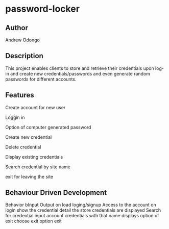 # password-locker
## Author
Andrew Odongo
## Description
This  project  enables clients to store and retrieve their credentials upon log-in and create new credentials/passwords and even generate random passwords for different accounts.
## Features
Create account for new user

Loggin in

Option of computer generated password

Create new credential

Delete credential

Display existing credentials

Search credential by site name

exit for leaving the site
## Behaviour Driven Development
Behavior 	    bInput	                       Output
on load 	    loging/signup 	               Access to the account
on login  	  show the credential detail	   the store credentials are displayed
Search for    credential	input account 	   credentials with that name displays
option of exit 	choose exit option	       exit
